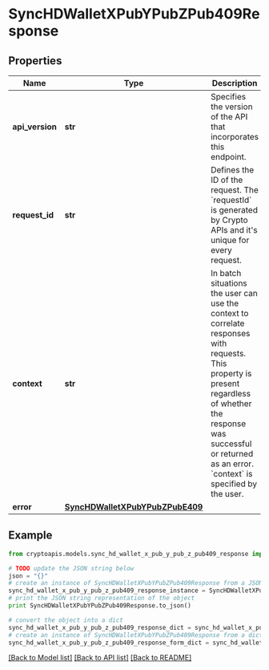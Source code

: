 # SyncHDWalletXPubYPubZPub409Response


## Properties
Name | Type | Description | Notes
------------ | ------------- | ------------- | -------------
**api_version** | **str** | Specifies the version of the API that incorporates this endpoint. | 
**request_id** | **str** | Defines the ID of the request. The &#x60;requestId&#x60; is generated by Crypto APIs and it&#39;s unique for every request. | 
**context** | **str** | In batch situations the user can use the context to correlate responses with requests. This property is present regardless of whether the response was successful or returned as an error. &#x60;context&#x60; is specified by the user. | [optional] 
**error** | [**SyncHDWalletXPubYPubZPubE409**](SyncHDWalletXPubYPubZPubE409.md) |  | 

## Example

```python
from cryptoapis.models.sync_hd_wallet_x_pub_y_pub_z_pub409_response import SyncHDWalletXPubYPubZPub409Response

# TODO update the JSON string below
json = "{}"
# create an instance of SyncHDWalletXPubYPubZPub409Response from a JSON string
sync_hd_wallet_x_pub_y_pub_z_pub409_response_instance = SyncHDWalletXPubYPubZPub409Response.from_json(json)
# print the JSON string representation of the object
print SyncHDWalletXPubYPubZPub409Response.to_json()

# convert the object into a dict
sync_hd_wallet_x_pub_y_pub_z_pub409_response_dict = sync_hd_wallet_x_pub_y_pub_z_pub409_response_instance.to_dict()
# create an instance of SyncHDWalletXPubYPubZPub409Response from a dict
sync_hd_wallet_x_pub_y_pub_z_pub409_response_form_dict = sync_hd_wallet_x_pub_y_pub_z_pub409_response.from_dict(sync_hd_wallet_x_pub_y_pub_z_pub409_response_dict)
```
[[Back to Model list]](../README.md#documentation-for-models) [[Back to API list]](../README.md#documentation-for-api-endpoints) [[Back to README]](../README.md)


